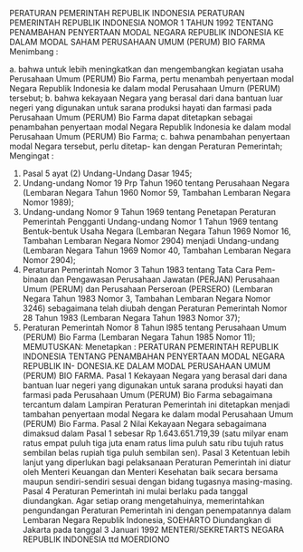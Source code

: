 PERATURAN PEMERINTAH REPUBLIK INDONESIA PERATURAN PEMERINTAH REPUBLIK INDONESIA NOMOR 1 TAHUN 1992 TENTANG PENAMBAHAN PENYERTAAN MODAL NEGARA REPUBLIK INDONESIA KE DALAM MODAL SAHAM PERUSAHAAN UMUM (PERUM) BIO FARMA
Menimbang :

a. bahwa untuk lebih meningkatkan dan mengembangkan kegiatan usaha Perusahaan Umum (PERUM) Bio Farma, pertu menambah penyertaan modal Negara Republik Indonesia ke dalam modal Perusahaan Umurn (PERUM) tersebut;
b. bahwa kekayaan Negara yang berasal dari dana bantuan luar negeri yang digunakan untuk sarana produksi hayati dan farmasi pada Perusahaan Umum (PERUM) Bio Farma dapat ditetapkan sebagai penambahan penyertaan modal Negara Republik Indonesia ke dalam modal Perusahaan Umum (PERUM) Bio Farma;
c. bahwa penambahan penyertaan modal Negara tersebut, perlu ditetap- kan dengan Peraturan Pemerintah;
Mengingat :

1. Pasal 5 ayat (2) Undang-Undang Dasar 1945;
2. Undang-undang Nomor 19 Prp Tahun 1960 tentang Perusahaan Negara (Lembaran Negara Tahun 1960 Nomor 59, Tambahan Lembaran Negara Nomor 1989);
3. Undang-undang Nomor 9 Tahun 1969 tentang Penetapan Peraturan Pemerintah Pengganti Undang-undang Nomor 1 Tahun 1969 tentang Bentuk-bentuk Usaha Negara (Lembaran Negara Tahun 1969 Nomor 16, Tambahan Lembaran Negara Nomor 2904) menjadi Undang-undang (Lembaran Negara Tahun 1969 Nomor 40, Tambahan Lembaran Negara Nomor 2904);
4. Peraturan Pemerintah Nomor 3 Tahun 1983 tentang Tata Cara Pem-binaan dan Pengawasan Perusahaan Jawatan (PERJAN) Perusahaan Umum (PERUM) dan Perusahaan Perseroan (PERSERO) (Lembaran Negara Tahun 1983 Nomor 3, Tambahan Lembaran Negara Nomor 3246) sebagaimana telah diubah dengan Peraturan Pemerintah Nomor 28 Tahun 1983 (Lembaran Negara Tahun 1983 Nomor 37);
5. Peraturan Pemerintah Nomor 8 Tahun l985 tentang Perusahaan Umum (PERUM) Bio Farma (Lembaran Negara Tahun 1985 Nomor 11);
MEMUTUSKAN:
 Menetapkan : PERATURAN PEMERINTAH REPUBLIK INDONESIA TENTANG PENAMBAHAN PENYERTAAN MODAL NEGARA REPUBLIK IN- DONESIA.KE DALAM MODAL PERUSAHAAN UMUM (PERUM) BIO FARMA.
Pasal 1
Kekayaan Negara yang berasal dari dana bantuan luar negeri yang digunakan untuk sarana produksi hayati dan farmasi pada Perusahaan Umum (PERUM) Bio Farma sebagaimana tercantum dalam Lampiran Peraturan Pemerintah ini ditetapkan menjadi tambahan penyertaan modal Negara ke dalam modal Perusahaan Umum (PERUM) Bio Farma.
Pasal 2
Nilai Kekayaan Negara sebagaimana dimaksud dalam Pasal 1 sebesar Rp 1.643.651.719,39 (satu milyar enam ratus empat puluh tiga juta enam ratus lima puluh satu ribu tujuh ratus sembilan belas rupiah tiga puluh sembilan sen).
Pasal 3
Ketentuan lebih lanjut yang diperlukan bagi pelaksanaan Peraturan Pemerintah ini diatur oleh Menteri Keuangan dan Menteri Kesehatan baik secara bersama maupun sendiri-sendiri sesuai dengan bidang tugasnya masing-masing.
Pasal 4
Peraturan Pemerintah ini mulai berlaku pada tanggal diundangkan. Agar setiap orang mengetahuinya, memerintahkan pengundangan Peraturan Pemerintah ini dengan penempatannya dalam Lembaran Negara Republik Indonesia, SOEHARTO Diundangkan di Jakarta pada tanggal 3 Januari 1992 MENTERI/SEKRETARTS NEGARA REPUBLIK INDONESIA ttd MOERDIONO